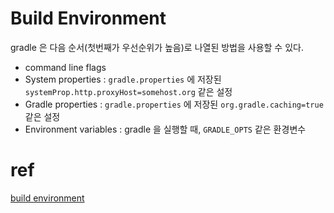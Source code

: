 # Build Environment
gradle 은 다음 순서(첫번째가 우선순위가 높음)로 나열된 방법을 사용할 수 있다.
- command line flags 
- System properties : `gradle.properties` 에 저장된 `systemProp.http.proxyHost=somehost.org` 같은 설정
- Gradle properties : `gradle.properties` 에 저장된 `org.gradle.caching=true` 같은 설정
- Environment variables : gradle 을 실행할 때, `GRADLE_OPTS` 같은 환경변수



# ref 
[build environment](https://docs.gradle.org/current/userguide/build_environment.html)